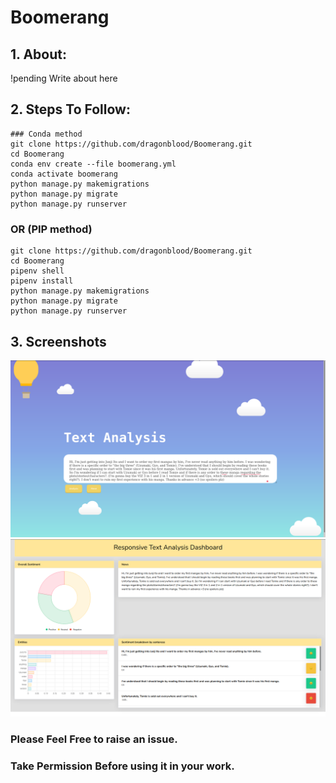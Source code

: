 # Boomerang
## 1. About:

!pending Write about here 

## 2. Steps To Follow:
```
### Conda method
git clone https://github.com/dragonblood/Boomerang.git
cd Boomerang
conda env create --file boomerang.yml
conda activate boomerang
python manage.py makemigrations
python manage.py migrate
python manage.py runserver
```
### OR (PIP method)
```
git clone https://github.com/dragonblood/Boomerang.git
cd Boomerang
pipenv shell
pipenv install
python manage.py makemigrations
python manage.py migrate
python manage.py runserver
```
## 3. Screenshots

<img src="https://github.com/dragonblood/Boomerang/blob/master/screenshot/Screenshot%20from%202021-01-26%2010-17-46.png"/>
<img src="https://github.com/dragonblood/Boomerang/blob/master/screenshot/Screenshot%20from%202021-01-26%2010-16-52.png"/>

### Please Feel Free to raise an issue.
### Take Permission Before using it in your work.


